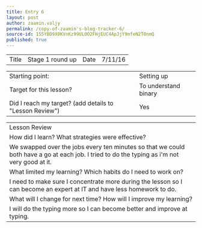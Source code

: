 ```yaml
---
title: Entry 6
layout: post
author: zaamin.valjy
permalink: /copy-of-zaamin's-blog-tracker-6/
source-id: 155YBO9X0KVnKz99ULOO2FHjEUC4ApJjY9mfeN2T0nmQ
published: true
---
```

<table>
  <tr>
    <td>Title</td>
    <td>Stage 1 round up</td>
    <td>Date</td>
    <td>7/11/16</td>
  </tr>
</table>


<table>
  <tr>
    <td>Starting point:</td>
    <td>Setting up</td>
  </tr>
  <tr>
    <td>Target for this lesson?</td>
    <td>To understand binary</td>
  </tr>
  <tr>
    <td>Did I reach my target? 
(add details to "Lesson Review")</td>
    <td> Yes</td>
  </tr>
</table>


<table>
  <tr>
    <td>Lesson Review</td>
  </tr>
  <tr>
    <td>How did I learn? What strategies were effective? </td>
  </tr>
  <tr>
    <td>We swapped over the jobs every ten minutes so that we could both have a go at each job. I tried to do the typing as i'm not very good at it.</td>
  </tr>
  <tr>
    <td>What limited my learning? Which habits do I need to work on? </td>
  </tr>
  <tr>
    <td>I need to make sure I concentrate more during the lesson so I can become an expert at IT and have less homework to do.</td>
  </tr>
  <tr>
    <td>What will I change for next time? How will I improve my learning?</td>
  </tr>
  <tr>
    <td>I will do the typing more so I can become better and improve at typing.</td>
  </tr>
</table>


